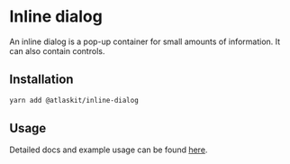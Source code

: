# Inline dialog

An inline dialog is a pop-up container for small amounts of information. It can also contain controls.

## Installation

```sh
yarn add @atlaskit/inline-dialog
```

## Usage

Detailed docs and example usage can be found [here](https://atlassian.design/components/inline-dialog/).
